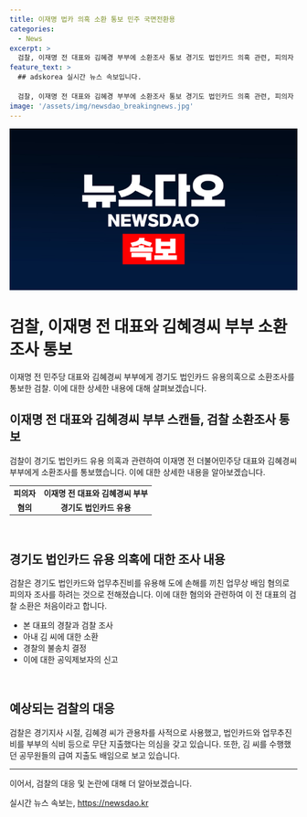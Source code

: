 ```yaml
---
title: 이재명 법카 의혹 소환 통보 민주 국면전환용
categories:
  - News
excerpt: >
  검찰, 이재명 전 대표와 김혜경 부부에 소환조사 통보 경기도 법인카드 의혹 관련, 피의자 신분으로 조사 예정. 이 전 대표에 대한 처음의 소환조사로 큰 파장 예상. 김씨도 소환 조율 중. 경찰 불송치 후 공익제보자의 고발을 통해 검찰 수사. 민주당은 낙인찍기 비판. 검찰은 소환 조사는 정상 절차라 반박. 이달 내 기소 가능성.
feature_text: >
  ## adskorea 실시간 뉴스 속보입니다.

  검찰, 이재명 전 대표와 김혜경 부부에 소환조사 통보 경기도 법인카드 의혹 관련, 피의자 신분으로 조사 예정. 이 전 대표에 대한 처음의 소환조사로 큰 파장 예상. 김씨도 소환 조율 중. 경찰 불송치 후 공익제보자의 고발을 통해 검찰 수사. 민주당은 낙인찍기 비판. 검찰은 소환 조사는 정상 절차라 반박. 이달 내 기소 가능성.
image: '/assets/img/newsdao_breakingnews.jpg'
---
```


<p><img src="/assets/img/newsdao_breakingnews.jpg" alt="adskorea 속보" /></p>

<h1>검찰, 이재명 전 대표와 김혜경씨 부부 소환조사 통보</h1>

<p data-ke-size="size16">이재명 전 민주당 대표와 김혜경씨 부부에게 경기도 법인카드 유용의혹으로 소환조사를 통보한 검찰. 이에 대한 상세한 내용에 대해 살펴보겠습니다.</p>

<h2 data-ke-size="size26">이재명 전 대표와 김혜경씨 부부 스캔들, 검찰 소환조사 통보</h2>

<p data-ke-size="size16">검찰이 경기도 법인카드 유용 의혹과 관련하여 이재명 전 더불어민주당 대표와 김혜경씨 부부에게 소환조사를 통보했습니다. 이에 대한 상세한 내용을 알아보겠습니다.</p>

<table>
    <tr>
        <td style="text-align: center; height: 17px;"><b>피의자</b></td>
        <td style="text-align: center; height: 17px;"><b>이재명 전 대표와 김혜경씨 부부</b></td>
    </tr>
    <tr>
        <td style="text-align: center; height: 17px;"><b>혐의</b></td>
        <td style="text-align: center; height: 17px;"><b>경기도 법인카드 유용</b></td>
    </tr>
</table>

<p data-ke-size="size16">&nbsp;</p>

<h2 data-ke-size="size26">경기도 법인카드 유용 의혹에 대한 조사 내용</h2>

<p data-ke-size="size16">검찰은 경기도 법인카드와 업무추진비를 유용해 도에 손해를 끼친 업무상 배임 혐의로 피의자 조사를 하려는 것으로 전해졌습니다. 이에 대한 혐의와 관련하여 이 전 대표의 검찰 소환은 처음이라고 합니다.</p>

<ul>
    <li>본 대표의 경찰과 검찰 조사</li>
    <li>아내 김 씨에 대한 소환</li>
    <li>경찰의 불송치 결정</li>
    <li>이에 대한 공익제보자의 신고</li>
</ul>

<p data-ke-size="size16">&nbsp;</p>

<h2 data-ke-size="size26">예상되는 검찰의 대응</h2>

<p data-ke-size="size16">검찰은 경기지사 시절, 김혜경 씨가 관용차를 사적으로 사용했고, 법인카드와 업무추진비를 부부의 식비 등으로 무단 지출했다는 의심을 갖고 있습니다. 또한, 김 씨를 수행했던 공무원들의 급여 지출도 배임으로 보고 있습니다.</p>

<hr>

<p data-ke-size="size16">이어서, 검찰의 대응 및 논란에 대해 더 알아보겠습니다. </p>
실시간 뉴스 속보는, <a href="https://newsdao.kr" rel="dofollow">https://newsdao.kr</a>


